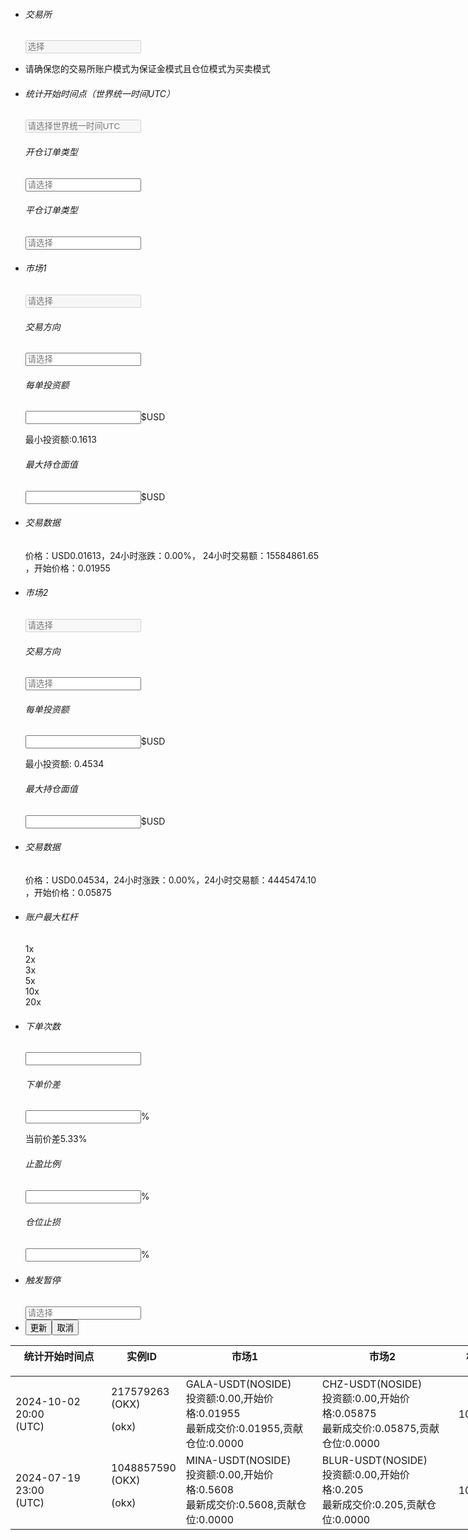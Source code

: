 <div data-v-0482f6f8=""><div class="fold"><div data-v-0482f6f8=""><!----></div><div data-v-0482f6f8="" class="fold-arrow el-icon-caret-top"></div><ul data-v-0482f6f8="" class="wl-mt-0"><li data-v-0482f6f8="" class="wl-mb-5"><h6 data-v-0482f6f8="">交易所</h6><div data-v-0482f6f8="" class="home-form-change"><div data-v-0482f6f8="" class="el-select home-form-change-select wl-ml-0 wl-width-239"><!----><div class="el-input is-disabled el-input--suffix"><!----><input type="text" disabled="disabled" readonly="readonly" autocomplete="off" placeholder="选择" class="el-input__inner"><!----><span class="el-input__suffix"><span class="el-input__suffix-inner"><i class="el-select__caret el-input__icon el-icon-arrow-up"></i><!----><!----><!----><!----><!----></span><!----></span><!----><!----></div><div class="el-select-dropdown el-popper" style="display: none; min-width: 239px;"><div class="el-scrollbar" style=""><div class="el-select-dropdown__wrap el-scrollbar__wrap el-scrollbar__wrap--hidden-default"><ul class="el-scrollbar__view el-select-dropdown__list"><!----><li data-v-0482f6f8="" class="el-select-dropdown__item selected"><span>OKX(okx)</span></li></ul></div><div class="el-scrollbar__bar is-horizontal"><div class="el-scrollbar__thumb" style="transform: translateX(0%);"></div></div><div class="el-scrollbar__bar is-vertical"><div class="el-scrollbar__thumb" style="transform: translateY(0%);"></div></div></div><!----></div></div></div></li><li data-v-0482f6f8=""><div data-v-0482f6f8="" class="wl-exchanges wl-fl  wl-list-32 wl-mt-0"><div data-v-0482f6f8="" class="home-form-change-order wl-border-grey wl-mt-0"><!----><!----><!----><p data-v-0482f6f8="" class="newest">请确保您的交易所账户模式为保证金模式且仓位模式为买卖模式</p></div></div></li><li data-v-0482f6f8=""><div data-v-0482f6f8="" class="wl-fl"><h6 data-v-0482f6f8="">统计开始时间点（世界统一时间UTC）</h6><div data-v-0482f6f8="" class="home-form-change"><div data-v-0482f6f8="" class="el-date-editor wl-width-239 el-input is-disabled el-input--prefix el-input--suffix el-date-editor--datetime"><!----><input type="text" disabled="disabled" autocomplete="off" name="" placeholder="请选择世界统一时间UTC" class="el-input__inner"><span class="el-input__prefix"><i class="el-input__icon el-icon-time"></i><!----></span><span class="el-input__suffix"><span class="el-input__suffix-inner"><i class="el-input__icon"></i><!----><!----><!----><!----></span><!----></span><!----><!----></div></div></div><div data-v-0482f6f8="" class="wl-fl wl-ml-36 wl-list-32"><h6 data-v-0482f6f8="" class="el-tooltip item" aria-describedby="el-tooltip-4923" tabindex="0">开仓订单类型<i data-v-0482f6f8="" class="el-icon-question"></i></h6><div data-v-0482f6f8="" class="home-form-change"><div data-v-0482f6f8="" class="el-select wl-width-139"><!----><div class="el-input el-input--suffix"><!----><input type="text" readonly="readonly" autocomplete="off" placeholder="请选择" class="el-input__inner"><!----><span class="el-input__suffix"><span class="el-input__suffix-inner"><i class="el-select__caret el-input__icon el-icon-arrow-up"></i><!----><!----><!----><!----><!----></span><!----></span><!----><!----></div><div class="el-select-dropdown el-popper" style="display: none; min-width: 1039.6px;"><div class="el-scrollbar" style=""><div class="el-select-dropdown__wrap el-scrollbar__wrap el-scrollbar__wrap--hidden-default"><ul class="el-scrollbar__view el-select-dropdown__list"><!----><li data-v-0482f6f8="" class="el-select-dropdown__item selected"><span>Market</span></li></ul></div><div class="el-scrollbar__bar is-horizontal"><div class="el-scrollbar__thumb" style="transform: translateX(0%);"></div></div><div class="el-scrollbar__bar is-vertical"><div class="el-scrollbar__thumb" style="transform: translateY(0%);"></div></div></div><!----></div></div></div></div><div data-v-0482f6f8="" class="wl-fl wl-ml-36 wl-list-32"><h6 data-v-0482f6f8="" class="el-tooltip item" aria-describedby="el-tooltip-3798" tabindex="0">平仓订单类型<i data-v-0482f6f8="" class="el-icon-question"></i></h6><div data-v-0482f6f8="" class="home-form-change"><div data-v-0482f6f8="" class="el-select wl-width-139"><!----><div class="el-input el-input--suffix"><!----><input type="text" readonly="readonly" autocomplete="off" placeholder="请选择" class="el-input__inner"><!----><span class="el-input__suffix"><span class="el-input__suffix-inner"><i class="el-select__caret el-input__icon el-icon-arrow-up"></i><!----><!----><!----><!----><!----></span><!----></span><!----><!----></div><div class="el-select-dropdown el-popper" style="display: none; min-width: 1039.6px;"><div class="el-scrollbar" style=""><div class="el-select-dropdown__wrap el-scrollbar__wrap el-scrollbar__wrap--hidden-default"><ul class="el-scrollbar__view el-select-dropdown__list"><!----><li data-v-0482f6f8="" class="el-select-dropdown__item selected"><span>Market</span></li></ul></div><div class="el-scrollbar__bar is-horizontal"><div class="el-scrollbar__thumb" style="transform: translateX(0%);"></div></div><div class="el-scrollbar__bar is-vertical"><div class="el-scrollbar__thumb" style="transform: translateY(0%);"></div></div></div><!----></div></div></div></div></li><li data-v-0482f6f8=""><div data-v-0482f6f8="" class="wl-fl"><h6 data-v-0482f6f8="">市场1</h6><div data-v-0482f6f8="" class="home-form-change"><div data-v-0482f6f8="" class="el-select wl-width-145"><!----><div class="el-input is-disabled el-input--suffix"><!----><input type="text" disabled="disabled" readonly="readonly" autocomplete="off" placeholder="请选择" class="el-input__inner"><!----><span class="el-input__suffix"><span class="el-input__suffix-inner"><i class="el-select__caret el-input__icon el-icon-arrow-up"></i><!----><!----><!----><!----><!----></span><!----></span><!----><!----></div><div class="el-select-dropdown el-popper" style="display: none; min-width: 145px;"><div class="el-scrollbar" style=""><div class="el-select-dropdown__wrap el-scrollbar__wrap el-scrollbar__wrap--hidden-default"><ul class="el-scrollbar__view el-select-dropdown__list"><!----><li data-v-0482f6f8="" class="el-select-dropdown__item"><span>BONK-USDT</span></li><li data-v-0482f6f8="" class="el-select-dropdown__item"><span>BTC-USDC</span></li><li data-v-0482f6f8="" class="el-select-dropdown__item"><span>SNX-USDT</span></li><li data-v-0482f6f8="" class="el-select-dropdown__item"><span>PROMPT-USDT</span></li><li data-v-0482f6f8="" class="el-select-dropdown__item"><span>OL-USDT</span></li><li data-v-0482f6f8="" class="el-select-dropdown__item"><span>MASK-USDT</span></li><li data-v-0482f6f8="" class="el-select-dropdown__item"><span>WOO-USDT</span></li><li data-v-0482f6f8="" class="el-select-dropdown__item"><span>SKY-USDT</span></li><li data-v-0482f6f8="" class="el-select-dropdown__item"><span>LAYER-USDT</span></li><li data-v-0482f6f8="" class="el-select-dropdown__item"><span>BOME-USDT</span></li><li data-v-0482f6f8="" class="el-select-dropdown__item"><span>A-USDT</span></li><li data-v-0482f6f8="" class="el-select-dropdown__item"><span>ICX-USDT</span></li><li data-v-0482f6f8="" class="el-select-dropdown__item"><span>XLM-USDT</span></li><li data-v-0482f6f8="" class="el-select-dropdown__item"><span>BTC-USDT</span></li><li data-v-0482f6f8="" class="el-select-dropdown__item"><span>YGG-USDT</span></li><li data-v-0482f6f8="" class="el-select-dropdown__item"><span>TAO-USDT</span></li><li data-v-0482f6f8="" class="el-select-dropdown__item"><span>SAND-USDT</span></li><li data-v-0482f6f8="" class="el-select-dropdown__item"><span>H-USDT</span></li><li data-v-0482f6f8="" class="el-select-dropdown__item"><span>JUP-USDT</span></li><li data-v-0482f6f8="" class="el-select-dropdown__item"><span>CELO-USDT</span></li><li data-v-0482f6f8="" class="el-select-dropdown__item"><span>LQTY-USDT</span></li><li data-v-0482f6f8="" class="el-select-dropdown__item"><span>VANA-USDT</span></li><li data-v-0482f6f8="" class="el-select-dropdown__item"><span>CHZ-USDT</span></li><li data-v-0482f6f8="" class="el-select-dropdown__item"><span>ONT-USDT</span></li><li data-v-0482f6f8="" class="el-select-dropdown__item"><span>PEPE-USDT</span></li><li data-v-0482f6f8="" class="el-select-dropdown__item"><span>FIL-USDT</span></li><li data-v-0482f6f8="" class="el-select-dropdown__item"><span>SUSHI-USDT</span></li><li data-v-0482f6f8="" class="el-select-dropdown__item"><span>ZIL-USDT</span></li><li data-v-0482f6f8="" class="el-select-dropdown__item"><span>W-USDT</span></li><li data-v-0482f6f8="" class="el-select-dropdown__item"><span>PERP-USDT</span></li><li data-v-0482f6f8="" class="el-select-dropdown__item"><span>IOTA-USDT</span></li><li data-v-0482f6f8="" class="el-select-dropdown__item"><span>QTUM-USDT</span></li><li data-v-0482f6f8="" class="el-select-dropdown__item"><span>DOT-USDT</span></li><li data-v-0482f6f8="" class="el-select-dropdown__item"><span>DOGE-USDT</span></li><li data-v-0482f6f8="" class="el-select-dropdown__item"><span>API3-USDT</span></li><li data-v-0482f6f8="" class="el-select-dropdown__item"><span>MOVE-USDT</span></li><li data-v-0482f6f8="" class="el-select-dropdown__item"><span>TNSR-USDT</span></li><li data-v-0482f6f8="" class="el-select-dropdown__item"><span>0G-USDT</span></li><li data-v-0482f6f8="" class="el-select-dropdown__item"><span>ADA-USDT</span></li><li data-v-0482f6f8="" class="el-select-dropdown__item"><span>AR-USDT</span></li><li data-v-0482f6f8="" class="el-select-dropdown__item"><span>AERO-USDT</span></li><li data-v-0482f6f8="" class="el-select-dropdown__item"><span>ANIME-USDT</span></li><li data-v-0482f6f8="" class="el-select-dropdown__item"><span>MERL-USDT</span></li><li data-v-0482f6f8="" class="el-select-dropdown__item"><span>BRETT-USDT</span></li><li data-v-0482f6f8="" class="el-select-dropdown__item"><span>PENDLE-USDT</span></li><li data-v-0482f6f8="" class="el-select-dropdown__item"><span>VIRTUAL-USDT</span></li><li data-v-0482f6f8="" class="el-select-dropdown__item"><span>ONE-USDT</span></li><li data-v-0482f6f8="" class="el-select-dropdown__item"><span>ORDER-USDT</span></li><li data-v-0482f6f8="" class="el-select-dropdown__item"><span>S-USDT</span></li><li data-v-0482f6f8="" class="el-select-dropdown__item"><span>METIS-USDT</span></li><li data-v-0482f6f8="" class="el-select-dropdown__item"><span>KSM-USDT</span></li><li data-v-0482f6f8="" class="el-select-dropdown__item"><span>ASTER-USDT</span></li><li data-v-0482f6f8="" class="el-select-dropdown__item"><span>BICO-USDT</span></li><li data-v-0482f6f8="" class="el-select-dropdown__item"><span>FLOKI-USDT</span></li><li data-v-0482f6f8="" class="el-select-dropdown__item"><span>EGLD-USDT</span></li><li data-v-0482f6f8="" class="el-select-dropdown__item"><span>OP-USDT</span></li><li data-v-0482f6f8="" class="el-select-dropdown__item"><span>EDEN-USDT</span></li><li data-v-0482f6f8="" class="el-select-dropdown__item"><span>RVN-USDT</span></li><li data-v-0482f6f8="" class="el-select-dropdown__item"><span>THETA-USDT</span></li><!----><li data-v-0482f6f8="" class="el-select-dropdown__item"><span>SIGN-USDT</span></li><li data-v-0482f6f8="" class="el-select-dropdown__item"><span>STORJ-USDT</span></li><li data-v-0482f6f8="" class="el-select-dropdown__item"><span>PNUT-USDT</span></li><li data-v-0482f6f8="" class="el-select-dropdown__item"><span>SLP-USDT</span></li><!----><li data-v-0482f6f8="" class="el-select-dropdown__item"><span>GLM-USDT</span></li><li data-v-0482f6f8="" class="el-select-dropdown__item"><span>ZK-USDT</span></li><li data-v-0482f6f8="" class="el-select-dropdown__item"><span>PEOPLE-USDT</span></li><li data-v-0482f6f8="" class="el-select-dropdown__item"><span>MINA-USDT</span></li><li data-v-0482f6f8="" class="el-select-dropdown__item"><span>POPCAT-USDT</span></li><li data-v-0482f6f8="" class="el-select-dropdown__item"><span>WLD-USDT</span></li><li data-v-0482f6f8="" class="el-select-dropdown__item"><span>XAUT-USDT</span></li><li data-v-0482f6f8="" class="el-select-dropdown__item"><span>BNB-USDT</span></li><li data-v-0482f6f8="" class="el-select-dropdown__item"><span>HMSTR-USDT</span></li><li data-v-0482f6f8="" class="el-select-dropdown__item"><span>OM-USDT</span></li><li data-v-0482f6f8="" class="el-select-dropdown__item"><span>ENA-USDT</span></li><li data-v-0482f6f8="" class="el-select-dropdown__item"><span>ARKM-USDT</span></li><li data-v-0482f6f8="" class="el-select-dropdown__item"><span>BAT-USDT</span></li><li data-v-0482f6f8="" class="el-select-dropdown__item"><span>AXS-USDT</span></li><li data-v-0482f6f8="" class="el-select-dropdown__item"><span>HUMA-USDT</span></li><li data-v-0482f6f8="" class="el-select-dropdown__item"><span>AUCTION-USDT</span></li><li data-v-0482f6f8="" class="el-select-dropdown__item"><span>DEGEN-USDT</span></li><li data-v-0482f6f8="" class="el-select-dropdown__item"><span>ZETA-USDT</span></li><li data-v-0482f6f8="" class="el-select-dropdown__item"><span>USELESS-USDT</span></li><li data-v-0482f6f8="" class="el-select-dropdown__item"><span>NXPC-USDT</span></li><li data-v-0482f6f8="" class="el-select-dropdown__item"><span>ACT-USDT</span></li><li data-v-0482f6f8="" class="el-select-dropdown__item"><span>LA-USDT</span></li><li data-v-0482f6f8="" class="el-select-dropdown__item"><span>CRO-USDT</span></li><li data-v-0482f6f8="" class="el-select-dropdown__item"><span>IOST-USDT</span></li><li data-v-0482f6f8="" class="el-select-dropdown__item"><span>T-USDT</span></li><li data-v-0482f6f8="" class="el-select-dropdown__item"><span>ACE-USDT</span></li><li data-v-0482f6f8="" class="el-select-dropdown__item"><span>RAY-USDT</span></li><li data-v-0482f6f8="" class="el-select-dropdown__item"><span>RENDER-USDT</span></li><li data-v-0482f6f8="" class="el-select-dropdown__item"><span>GRASS-USDT</span></li><li data-v-0482f6f8="" class="el-select-dropdown__item"><span>ARB-USDT</span></li><li data-v-0482f6f8="" class="el-select-dropdown__item"><span>LINK-USDT</span></li><li data-v-0482f6f8="" class="el-select-dropdown__item"><span>ETHFI-USDT</span></li><li data-v-0482f6f8="" class="el-select-dropdown__item"><span>MUBARAK-USDT</span></li><li data-v-0482f6f8="" class="el-select-dropdown__item"><span>SCR-USDT</span></li><li data-v-0482f6f8="" class="el-select-dropdown__item"><span>BCH-USDT</span></li><li data-v-0482f6f8="" class="el-select-dropdown__item"><span>SOL-USDT</span></li><!----><li data-v-0482f6f8="" class="el-select-dropdown__item"><span>YFI-USDT</span></li><li data-v-0482f6f8="" class="el-select-dropdown__item"><span>BABY-USDT</span></li><li data-v-0482f6f8="" class="el-select-dropdown__item"><span>SPX-USDT</span></li><li data-v-0482f6f8="" class="el-select-dropdown__item"><span>UMA-USDT</span></li><li data-v-0482f6f8="" class="el-select-dropdown__item"><span>WIF-USDT</span></li><li data-v-0482f6f8="" class="el-select-dropdown__item"><span>IMX-USDT</span></li><li data-v-0482f6f8="" class="el-select-dropdown__item"><span>FLM-USDT</span></li><li data-v-0482f6f8="" class="el-select-dropdown__item"><span>INJ-USDT</span></li><li data-v-0482f6f8="" class="el-select-dropdown__item"><span>LDO-USDT</span></li><li data-v-0482f6f8="" class="el-select-dropdown__item"><span>NEIRO-USDT</span></li><li data-v-0482f6f8="" class="el-select-dropdown__item"><span>HBAR-USDT</span></li><li data-v-0482f6f8="" class="el-select-dropdown__item"><span>CRV-USDT</span></li><li data-v-0482f6f8="" class="el-select-dropdown__item"><span>ICP-USDT</span></li><!----><li data-v-0482f6f8="" class="el-select-dropdown__item"><span>FXS-USDT</span></li><li data-v-0482f6f8="" class="el-select-dropdown__item"><span>WCT-USDT</span></li><li data-v-0482f6f8="" class="el-select-dropdown__item"><span>FARTCOIN-USDT</span></li><li data-v-0482f6f8="" class="el-select-dropdown__item"><span>STRK-USDT</span></li><li data-v-0482f6f8="" class="el-select-dropdown__item"><span>CTC-USDT</span></li><li data-v-0482f6f8="" class="el-select-dropdown__item"><span>DOGS-USDT</span></li><li data-v-0482f6f8="" class="el-select-dropdown__item"><span>XPL-USDT</span></li><li data-v-0482f6f8="" class="el-select-dropdown__item"><span>SSV-USDT</span></li><li data-v-0482f6f8="" class="el-select-dropdown__item"><span>MOG-USDT</span></li><li data-v-0482f6f8="" class="el-select-dropdown__item"><span>ZENT-USDT</span></li><li data-v-0482f6f8="" class="el-select-dropdown__item"><span>LTC-USDT</span></li><li data-v-0482f6f8="" class="el-select-dropdown__item"><span>ETHW-USDT</span></li><li data-v-0482f6f8="" class="el-select-dropdown__item"><span>KAITO-USDT</span></li><li data-v-0482f6f8="" class="el-select-dropdown__item"><span>SATS-USDT</span></li><li data-v-0482f6f8="" class="el-select-dropdown__item"><span>JOE-USDT</span></li><li data-v-0482f6f8="" class="el-select-dropdown__item"><span>SOLV-USDT</span></li><li data-v-0482f6f8="" class="el-select-dropdown__item"><span>ZRO-USDT</span></li><!----><li data-v-0482f6f8="" class="el-select-dropdown__item"><span>GRT-USDT</span></li><li data-v-0482f6f8="" class="el-select-dropdown__item"><span>STX-USDT</span></li><li data-v-0482f6f8="" class="el-select-dropdown__item"><span>LPT-USDT</span></li><li data-v-0482f6f8="" class="el-select-dropdown__item"><span>AEVO-USDT</span></li><li data-v-0482f6f8="" class="el-select-dropdown__item"><span>MEW-USDT</span></li><li data-v-0482f6f8="" class="el-select-dropdown__item selected"><span>GALA-USDT</span></li><!----><!----><li data-v-0482f6f8="" class="el-select-dropdown__item"><span>CVC-USDT</span></li><li data-v-0482f6f8="" class="el-select-dropdown__item"><span>GPS-USDT</span></li><li data-v-0482f6f8="" class="el-select-dropdown__item"><span>DYDX-USDT</span></li><li data-v-0482f6f8="" class="el-select-dropdown__item"><span>LAUNCHCOIN-USDT</span></li><li data-v-0482f6f8="" class="el-select-dropdown__item"><span>TON-USDT</span></li><li data-v-0482f6f8="" class="el-select-dropdown__item"><span>TIA-USDT</span></li><li data-v-0482f6f8="" class="el-select-dropdown__item"><span>PRCL-USDT</span></li><li data-v-0482f6f8="" class="el-select-dropdown__item"><span>SAHARA-USDT</span></li><li data-v-0482f6f8="" class="el-select-dropdown__item"><span>TRUMP-USDT</span></li><li data-v-0482f6f8="" class="el-select-dropdown__item"><span>CAT-USDT</span></li><li data-v-0482f6f8="" class="el-select-dropdown__item"><span>ACH-USDT</span></li><li data-v-0482f6f8="" class="el-select-dropdown__item"><span>GMT-USDT</span></li><li data-v-0482f6f8="" class="el-select-dropdown__item"><span>LINEA-USDT</span></li><li data-v-0482f6f8="" class="el-select-dropdown__item"><span>WLFI-USDT</span></li><li data-v-0482f6f8="" class="el-select-dropdown__item"><span>UNI-USDT</span></li><li data-v-0482f6f8="" class="el-select-dropdown__item"><span>ALGO-USDT</span></li><li data-v-0482f6f8="" class="el-select-dropdown__item"><span>AVNT-USDT</span></li><li data-v-0482f6f8="" class="el-select-dropdown__item"><span>HYPE-USDT</span></li><li data-v-0482f6f8="" class="el-select-dropdown__item"><span>SHIB-USDT</span></li><li data-v-0482f6f8="" class="el-select-dropdown__item"><span>PARTI-USDT</span></li><li data-v-0482f6f8="" class="el-select-dropdown__item"><span>SOPH-USDT</span></li><li data-v-0482f6f8="" class="el-select-dropdown__item"><span>SOON-USDT</span></li><li data-v-0482f6f8="" class="el-select-dropdown__item"><span>PI-USDT</span></li><li data-v-0482f6f8="" class="el-select-dropdown__item"><span>AIXBT-USDT</span></li><li data-v-0482f6f8="" class="el-select-dropdown__item"><span>PYTH-USDT</span></li><li data-v-0482f6f8="" class="el-select-dropdown__item"><span>MOODENG-USDT</span></li><li data-v-0482f6f8="" class="el-select-dropdown__item"><span>GOAT-USDT</span></li><li data-v-0482f6f8="" class="el-select-dropdown__item"><span>KMNO-USDT</span></li><li data-v-0482f6f8="" class="el-select-dropdown__item"><span>TRX-USDT</span></li><li data-v-0482f6f8="" class="el-select-dropdown__item"><span>ATOM-USDT</span></li><li data-v-0482f6f8="" class="el-select-dropdown__item"><span>PLUME-USDT</span></li><li data-v-0482f6f8="" class="el-select-dropdown__item"><span>MORPHO-USDT</span></li><li data-v-0482f6f8="" class="el-select-dropdown__item"><span>NOT-USDT</span></li><li data-v-0482f6f8="" class="el-select-dropdown__item"><span>GMX-USDT</span></li><li data-v-0482f6f8="" class="el-select-dropdown__item"><span>TURBO-USDT</span></li><!----><li data-v-0482f6f8="" class="el-select-dropdown__item"><span>RESOLV-USDT</span></li><li data-v-0482f6f8="" class="el-select-dropdown__item"><span>ENJ-USDT</span></li><li data-v-0482f6f8="" class="el-select-dropdown__item"><span>FLOW-USDT</span></li><li data-v-0482f6f8="" class="el-select-dropdown__item"><span>BAND-USDT</span></li><li data-v-0482f6f8="" class="el-select-dropdown__item"><span>ETH-USDT</span></li><li data-v-0482f6f8="" class="el-select-dropdown__item"><span>ME-USDT</span></li><li data-v-0482f6f8="" class="el-select-dropdown__item"><span>USDC-USDT</span></li><li data-v-0482f6f8="" class="el-select-dropdown__item"><span>BLUR-USDT</span></li><li data-v-0482f6f8="" class="el-select-dropdown__item"><span>ETH-USDC</span></li><!----><li data-v-0482f6f8="" class="el-select-dropdown__item"><span>CATI-USDT</span></li><li data-v-0482f6f8="" class="el-select-dropdown__item"><span>WAL-USDT</span></li><li data-v-0482f6f8="" class="el-select-dropdown__item"><span>COMP-USDT</span></li><li data-v-0482f6f8="" class="el-select-dropdown__item"><span>ETC-USDT</span></li><li data-v-0482f6f8="" class="el-select-dropdown__item"><span>XRP-USDT</span></li><li data-v-0482f6f8="" class="el-select-dropdown__item"><span>JELLYJELLY-USDT</span></li><li data-v-0482f6f8="" class="el-select-dropdown__item"><span>MANA-USDT</span></li><li data-v-0482f6f8="" class="el-select-dropdown__item"><span>PENGU-USDT</span></li><!----><li data-v-0482f6f8="" class="el-select-dropdown__item"><span>JTO-USDT</span></li><li data-v-0482f6f8="" class="el-select-dropdown__item"><span>CVX-USDT</span></li><!----><!----><li data-v-0482f6f8="" class="el-select-dropdown__item"><span>AVAAI-USDT</span></li><li data-v-0482f6f8="" class="el-select-dropdown__item"><span>GAS-USDT</span></li><li data-v-0482f6f8="" class="el-select-dropdown__item"><span>MAGIC-USDT</span></li><li data-v-0482f6f8="" class="el-select-dropdown__item"><span>XTZ-USDT</span></li><li data-v-0482f6f8="" class="el-select-dropdown__item"><span>BARD-USDT</span></li><li data-v-0482f6f8="" class="el-select-dropdown__item"><span>SONIC-USDT</span></li><li data-v-0482f6f8="" class="el-select-dropdown__item"><span>OKB-USDT</span></li><!----><li data-v-0482f6f8="" class="el-select-dropdown__item"><span>AAVE-USDT</span></li><li data-v-0482f6f8="" class="el-select-dropdown__item"><span>CFX-USDT</span></li><li data-v-0482f6f8="" class="el-select-dropdown__item"><span>APT-USDT</span></li><li data-v-0482f6f8="" class="el-select-dropdown__item"><span>CETUS-USDT</span></li><li data-v-0482f6f8="" class="el-select-dropdown__item"><span>XAN-USDT</span></li><li data-v-0482f6f8="" class="el-select-dropdown__item"><span>EIGEN-USDT</span></li><li data-v-0482f6f8="" class="el-select-dropdown__item"><span>LRC-USDT</span></li><li data-v-0482f6f8="" class="el-select-dropdown__item"><span>BIGTIME-USDT</span></li><li data-v-0482f6f8="" class="el-select-dropdown__item"><span>BIO-USDT</span></li><li data-v-0482f6f8="" class="el-select-dropdown__item"><span>HOME-USDT</span></li><li data-v-0482f6f8="" class="el-select-dropdown__item"><span>ORDI-USDT</span></li><li data-v-0482f6f8="" class="el-select-dropdown__item"><span>1INCH-USDT</span></li><li data-v-0482f6f8="" class="el-select-dropdown__item"><span>ONDO-USDT</span></li><li data-v-0482f6f8="" class="el-select-dropdown__item"><span>APE-USDT</span></li><li data-v-0482f6f8="" class="el-select-dropdown__item"><span>BNT-USDT</span></li><!----><li data-v-0482f6f8="" class="el-select-dropdown__item"><span>SYRUP-USDT</span></li><li data-v-0482f6f8="" class="el-select-dropdown__item"><span>SOL-USD_UM</span></li><li data-v-0482f6f8="" class="el-select-dropdown__item"><span>2Z-USDT</span></li><li data-v-0482f6f8="" class="el-select-dropdown__item"><span>AVAX-USDT</span></li><li data-v-0482f6f8="" class="el-select-dropdown__item"><span>IP-USDT</span></li><li data-v-0482f6f8="" class="el-select-dropdown__item"><span>DOOD-USDT</span></li><li data-v-0482f6f8="" class="el-select-dropdown__item"><span>POL-USDT</span></li><li data-v-0482f6f8="" class="el-select-dropdown__item"><span>INIT-USDT</span></li><li data-v-0482f6f8="" class="el-select-dropdown__item"><span>NEO-USDT</span></li><li data-v-0482f6f8="" class="el-select-dropdown__item"><span>BERA-USDT</span></li><li data-v-0482f6f8="" class="el-select-dropdown__item"><span>ZRX-USDT</span></li><li data-v-0482f6f8="" class="el-select-dropdown__item"><span>MEME-USDT</span></li><!----><li data-v-0482f6f8="" class="el-select-dropdown__item"><span>TREE-USDT</span></li><li data-v-0482f6f8="" class="el-select-dropdown__item"><span>ENS-USDT</span></li><li data-v-0482f6f8="" class="el-select-dropdown__item"><span>PUMP-USDT</span></li><li data-v-0482f6f8="" class="el-select-dropdown__item"><span>AGLD-USDT</span></li><li data-v-0482f6f8="" class="el-select-dropdown__item"><span>NMR-USDT</span></li><li data-v-0482f6f8="" class="el-select-dropdown__item"><span>TRB-USDT</span></li><li data-v-0482f6f8="" class="el-select-dropdown__item"><span>SUI-USDT</span></li><li data-v-0482f6f8="" class="el-select-dropdown__item"><span>LUNA-USDT</span></li><li data-v-0482f6f8="" class="el-select-dropdown__item"><span>AI16Z-USDT</span></li><li data-v-0482f6f8="" class="el-select-dropdown__item"><span>CORE-USDT</span></li><li data-v-0482f6f8="" class="el-select-dropdown__item"><span>COOKIE-USDT</span></li><li data-v-0482f6f8="" class="el-select-dropdown__item"><span>ATH-USDT</span></li><li data-v-0482f6f8="" class="el-select-dropdown__item"><span>RSR-USDT</span></li><li data-v-0482f6f8="" class="el-select-dropdown__item"><span>SPK-USDT</span></li><li data-v-0482f6f8="" class="el-select-dropdown__item"><span>NEAR-USDT</span></li><li data-v-0482f6f8="" class="el-select-dropdown__item"><span>NEWT-USDT</span></li><li data-v-0482f6f8="" class="el-select-dropdown__item"><span>SHELL-USDT</span></li></ul></div><div class="el-scrollbar__bar is-horizontal"><div class="el-scrollbar__thumb" style="transform: translateX(0%);"></div></div><div class="el-scrollbar__bar is-vertical"><div class="el-scrollbar__thumb" style="transform: translateY(0%);"></div></div></div><!----></div></div></div></div><div data-v-0482f6f8="" class="wl-fl wl-ml-36 wl-list-32"><h6 data-v-0482f6f8="">交易方向</h6><div data-v-0482f6f8="" class="home-form-change"><div data-v-0482f6f8="" class="el-select wl-width-139"><!----><div class="el-input el-input--suffix"><!----><input type="text" readonly="readonly" autocomplete="off" placeholder="请选择" class="el-input__inner"><!----><span class="el-input__suffix"><span class="el-input__suffix-inner"><i class="el-select__caret el-input__icon el-icon-arrow-up"></i><!----><!----><!----><!----><!----></span><!----></span><!----><!----></div><div class="el-select-dropdown el-popper" style="display: none; min-width: 1039.6px;"><div class="el-scrollbar" style=""><div class="el-select-dropdown__wrap el-scrollbar__wrap el-scrollbar__wrap--hidden-default"><ul class="el-scrollbar__view el-select-dropdown__list"><!----><li data-v-0482f6f8="" class="el-select-dropdown__item"><span>BUY</span></li><li data-v-0482f6f8="" class="el-select-dropdown__item"><span>SELL</span></li></ul></div><div class="el-scrollbar__bar is-horizontal"><div class="el-scrollbar__thumb" style="transform: translateX(0%);"></div></div><div class="el-scrollbar__bar is-vertical"><div class="el-scrollbar__thumb" style="transform: translateY(0%);"></div></div></div><!----></div></div></div></div><div data-v-0482f6f8="" class="wl-fl wl-ml-36 wl-list-32"><h6 data-v-0482f6f8="">每单投资额</h6><div data-v-0482f6f8="" class="home-form-change-order wl-space-between"><input data-v-0482f6f8="" type="number" class="home-form-change-order-input wl-line-28 wl-width-139 wl-m-0"><span data-v-0482f6f8="" class="wl-m-6">$USD</span></div><p data-v-0482f6f8="" class="home-form-p"><span data-v-0482f6f8="" class="wl-color-grey"> 最小投资额:0.1613</span></p></div><div data-v-0482f6f8="" class="wl-fl wl-ml-36 wl-list-32"><h6 data-v-0482f6f8="">最大持仓面值</h6><div data-v-0482f6f8="" class="home-form-change-order wl-space-between"><input data-v-0482f6f8="" type="number" class="home-form-change-order-input wl-line-28 wl-width-139 wl-m-0"><span data-v-0482f6f8="" class="wl-m-6">$USD</span></div></div></li><li data-v-0482f6f8=""><div data-v-0482f6f8="" class="wl-fl wl-list-32"><h6 data-v-0482f6f8="">交易数据</h6><div data-v-0482f6f8="" class="home-form-change-order wl-border-grey"><p data-v-0482f6f8="" class="newest"> 价格：USD0.01613，24小时涨跌：0.00%， 24小时交易额：15584861.65 <span data-v-0482f6f8="">，开始价格：0.01955</span></p></div></div></li><li data-v-0482f6f8=""><div data-v-0482f6f8="" class="wl-fl"><h6 data-v-0482f6f8="">市场2</h6><div data-v-0482f6f8="" class="home-form-change"><div data-v-0482f6f8="" class="el-select wl-width-145"><!----><div class="el-input is-disabled el-input--suffix"><!----><input type="text" disabled="disabled" readonly="readonly" autocomplete="off" placeholder="请选择" class="el-input__inner"><!----><span class="el-input__suffix"><span class="el-input__suffix-inner"><i class="el-select__caret el-input__icon el-icon-arrow-up"></i><!----><!----><!----><!----><!----></span><!----></span><!----><!----></div><div class="el-select-dropdown el-popper" style="display: none; min-width: 145px;"><div class="el-scrollbar" style=""><div class="el-select-dropdown__wrap el-scrollbar__wrap el-scrollbar__wrap--hidden-default"><ul class="el-scrollbar__view el-select-dropdown__list"><!----><li data-v-0482f6f8="" class="el-select-dropdown__item"><span>BONK-USDT</span></li><li data-v-0482f6f8="" class="el-select-dropdown__item"><span>BTC-USDC</span></li><li data-v-0482f6f8="" class="el-select-dropdown__item"><span>SNX-USDT</span></li><li data-v-0482f6f8="" class="el-select-dropdown__item"><span>PROMPT-USDT</span></li><li data-v-0482f6f8="" class="el-select-dropdown__item"><span>OL-USDT</span></li><li data-v-0482f6f8="" class="el-select-dropdown__item"><span>MASK-USDT</span></li><li data-v-0482f6f8="" class="el-select-dropdown__item"><span>WOO-USDT</span></li><li data-v-0482f6f8="" class="el-select-dropdown__item"><span>SKY-USDT</span></li><li data-v-0482f6f8="" class="el-select-dropdown__item"><span>LAYER-USDT</span></li><li data-v-0482f6f8="" class="el-select-dropdown__item"><span>BOME-USDT</span></li><li data-v-0482f6f8="" class="el-select-dropdown__item"><span>A-USDT</span></li><li data-v-0482f6f8="" class="el-select-dropdown__item"><span>ICX-USDT</span></li><li data-v-0482f6f8="" class="el-select-dropdown__item"><span>XLM-USDT</span></li><li data-v-0482f6f8="" class="el-select-dropdown__item"><span>BTC-USDT</span></li><li data-v-0482f6f8="" class="el-select-dropdown__item"><span>YGG-USDT</span></li><li data-v-0482f6f8="" class="el-select-dropdown__item"><span>TAO-USDT</span></li><li data-v-0482f6f8="" class="el-select-dropdown__item"><span>SAND-USDT</span></li><li data-v-0482f6f8="" class="el-select-dropdown__item"><span>H-USDT</span></li><li data-v-0482f6f8="" class="el-select-dropdown__item"><span>JUP-USDT</span></li><li data-v-0482f6f8="" class="el-select-dropdown__item"><span>CELO-USDT</span></li><li data-v-0482f6f8="" class="el-select-dropdown__item"><span>LQTY-USDT</span></li><li data-v-0482f6f8="" class="el-select-dropdown__item"><span>VANA-USDT</span></li><li data-v-0482f6f8="" class="el-select-dropdown__item selected"><span>CHZ-USDT</span></li><li data-v-0482f6f8="" class="el-select-dropdown__item"><span>ONT-USDT</span></li><li data-v-0482f6f8="" class="el-select-dropdown__item"><span>PEPE-USDT</span></li><li data-v-0482f6f8="" class="el-select-dropdown__item"><span>FIL-USDT</span></li><li data-v-0482f6f8="" class="el-select-dropdown__item"><span>SUSHI-USDT</span></li><li data-v-0482f6f8="" class="el-select-dropdown__item"><span>ZIL-USDT</span></li><li data-v-0482f6f8="" class="el-select-dropdown__item"><span>W-USDT</span></li><li data-v-0482f6f8="" class="el-select-dropdown__item"><span>PERP-USDT</span></li><li data-v-0482f6f8="" class="el-select-dropdown__item"><span>IOTA-USDT</span></li><li data-v-0482f6f8="" class="el-select-dropdown__item"><span>QTUM-USDT</span></li><li data-v-0482f6f8="" class="el-select-dropdown__item"><span>DOT-USDT</span></li><li data-v-0482f6f8="" class="el-select-dropdown__item"><span>DOGE-USDT</span></li><li data-v-0482f6f8="" class="el-select-dropdown__item"><span>API3-USDT</span></li><li data-v-0482f6f8="" class="el-select-dropdown__item"><span>MOVE-USDT</span></li><li data-v-0482f6f8="" class="el-select-dropdown__item"><span>TNSR-USDT</span></li><li data-v-0482f6f8="" class="el-select-dropdown__item"><span>0G-USDT</span></li><li data-v-0482f6f8="" class="el-select-dropdown__item"><span>ADA-USDT</span></li><li data-v-0482f6f8="" class="el-select-dropdown__item"><span>AR-USDT</span></li><li data-v-0482f6f8="" class="el-select-dropdown__item"><span>AERO-USDT</span></li><li data-v-0482f6f8="" class="el-select-dropdown__item"><span>ANIME-USDT</span></li><li data-v-0482f6f8="" class="el-select-dropdown__item"><span>MERL-USDT</span></li><li data-v-0482f6f8="" class="el-select-dropdown__item"><span>BRETT-USDT</span></li><li data-v-0482f6f8="" class="el-select-dropdown__item"><span>PENDLE-USDT</span></li><li data-v-0482f6f8="" class="el-select-dropdown__item"><span>VIRTUAL-USDT</span></li><li data-v-0482f6f8="" class="el-select-dropdown__item"><span>ONE-USDT</span></li><li data-v-0482f6f8="" class="el-select-dropdown__item"><span>ORDER-USDT</span></li><li data-v-0482f6f8="" class="el-select-dropdown__item"><span>S-USDT</span></li><li data-v-0482f6f8="" class="el-select-dropdown__item"><span>METIS-USDT</span></li><li data-v-0482f6f8="" class="el-select-dropdown__item"><span>KSM-USDT</span></li><li data-v-0482f6f8="" class="el-select-dropdown__item"><span>ASTER-USDT</span></li><li data-v-0482f6f8="" class="el-select-dropdown__item"><span>BICO-USDT</span></li><li data-v-0482f6f8="" class="el-select-dropdown__item"><span>FLOKI-USDT</span></li><li data-v-0482f6f8="" class="el-select-dropdown__item"><span>EGLD-USDT</span></li><li data-v-0482f6f8="" class="el-select-dropdown__item"><span>OP-USDT</span></li><li data-v-0482f6f8="" class="el-select-dropdown__item"><span>EDEN-USDT</span></li><li data-v-0482f6f8="" class="el-select-dropdown__item"><span>RVN-USDT</span></li><li data-v-0482f6f8="" class="el-select-dropdown__item"><span>THETA-USDT</span></li><!----><li data-v-0482f6f8="" class="el-select-dropdown__item"><span>SIGN-USDT</span></li><li data-v-0482f6f8="" class="el-select-dropdown__item"><span>STORJ-USDT</span></li><li data-v-0482f6f8="" class="el-select-dropdown__item"><span>PNUT-USDT</span></li><li data-v-0482f6f8="" class="el-select-dropdown__item"><span>SLP-USDT</span></li><!----><li data-v-0482f6f8="" class="el-select-dropdown__item"><span>GLM-USDT</span></li><li data-v-0482f6f8="" class="el-select-dropdown__item"><span>ZK-USDT</span></li><li data-v-0482f6f8="" class="el-select-dropdown__item"><span>PEOPLE-USDT</span></li><li data-v-0482f6f8="" class="el-select-dropdown__item"><span>MINA-USDT</span></li><li data-v-0482f6f8="" class="el-select-dropdown__item"><span>POPCAT-USDT</span></li><li data-v-0482f6f8="" class="el-select-dropdown__item"><span>WLD-USDT</span></li><li data-v-0482f6f8="" class="el-select-dropdown__item"><span>XAUT-USDT</span></li><li data-v-0482f6f8="" class="el-select-dropdown__item"><span>BNB-USDT</span></li><li data-v-0482f6f8="" class="el-select-dropdown__item"><span>HMSTR-USDT</span></li><li data-v-0482f6f8="" class="el-select-dropdown__item"><span>OM-USDT</span></li><li data-v-0482f6f8="" class="el-select-dropdown__item"><span>ENA-USDT</span></li><li data-v-0482f6f8="" class="el-select-dropdown__item"><span>ARKM-USDT</span></li><li data-v-0482f6f8="" class="el-select-dropdown__item"><span>BAT-USDT</span></li><li data-v-0482f6f8="" class="el-select-dropdown__item"><span>AXS-USDT</span></li><li data-v-0482f6f8="" class="el-select-dropdown__item"><span>HUMA-USDT</span></li><li data-v-0482f6f8="" class="el-select-dropdown__item"><span>AUCTION-USDT</span></li><li data-v-0482f6f8="" class="el-select-dropdown__item"><span>DEGEN-USDT</span></li><li data-v-0482f6f8="" class="el-select-dropdown__item"><span>ZETA-USDT</span></li><li data-v-0482f6f8="" class="el-select-dropdown__item"><span>USELESS-USDT</span></li><li data-v-0482f6f8="" class="el-select-dropdown__item"><span>NXPC-USDT</span></li><li data-v-0482f6f8="" class="el-select-dropdown__item"><span>ACT-USDT</span></li><li data-v-0482f6f8="" class="el-select-dropdown__item"><span>LA-USDT</span></li><li data-v-0482f6f8="" class="el-select-dropdown__item"><span>CRO-USDT</span></li><li data-v-0482f6f8="" class="el-select-dropdown__item"><span>IOST-USDT</span></li><li data-v-0482f6f8="" class="el-select-dropdown__item"><span>T-USDT</span></li><li data-v-0482f6f8="" class="el-select-dropdown__item"><span>ACE-USDT</span></li><li data-v-0482f6f8="" class="el-select-dropdown__item"><span>RAY-USDT</span></li><li data-v-0482f6f8="" class="el-select-dropdown__item"><span>RENDER-USDT</span></li><li data-v-0482f6f8="" class="el-select-dropdown__item"><span>GRASS-USDT</span></li><li data-v-0482f6f8="" class="el-select-dropdown__item"><span>ARB-USDT</span></li><li data-v-0482f6f8="" class="el-select-dropdown__item"><span>LINK-USDT</span></li><li data-v-0482f6f8="" class="el-select-dropdown__item"><span>ETHFI-USDT</span></li><li data-v-0482f6f8="" class="el-select-dropdown__item"><span>MUBARAK-USDT</span></li><li data-v-0482f6f8="" class="el-select-dropdown__item"><span>SCR-USDT</span></li><li data-v-0482f6f8="" class="el-select-dropdown__item"><span>BCH-USDT</span></li><li data-v-0482f6f8="" class="el-select-dropdown__item"><span>SOL-USDT</span></li><!----><li data-v-0482f6f8="" class="el-select-dropdown__item"><span>YFI-USDT</span></li><li data-v-0482f6f8="" class="el-select-dropdown__item"><span>BABY-USDT</span></li><li data-v-0482f6f8="" class="el-select-dropdown__item"><span>SPX-USDT</span></li><li data-v-0482f6f8="" class="el-select-dropdown__item"><span>UMA-USDT</span></li><li data-v-0482f6f8="" class="el-select-dropdown__item"><span>WIF-USDT</span></li><li data-v-0482f6f8="" class="el-select-dropdown__item"><span>IMX-USDT</span></li><li data-v-0482f6f8="" class="el-select-dropdown__item"><span>FLM-USDT</span></li><li data-v-0482f6f8="" class="el-select-dropdown__item"><span>INJ-USDT</span></li><li data-v-0482f6f8="" class="el-select-dropdown__item"><span>LDO-USDT</span></li><li data-v-0482f6f8="" class="el-select-dropdown__item"><span>NEIRO-USDT</span></li><li data-v-0482f6f8="" class="el-select-dropdown__item"><span>HBAR-USDT</span></li><li data-v-0482f6f8="" class="el-select-dropdown__item"><span>CRV-USDT</span></li><li data-v-0482f6f8="" class="el-select-dropdown__item"><span>ICP-USDT</span></li><!----><li data-v-0482f6f8="" class="el-select-dropdown__item"><span>FXS-USDT</span></li><li data-v-0482f6f8="" class="el-select-dropdown__item"><span>WCT-USDT</span></li><li data-v-0482f6f8="" class="el-select-dropdown__item"><span>FARTCOIN-USDT</span></li><li data-v-0482f6f8="" class="el-select-dropdown__item"><span>STRK-USDT</span></li><li data-v-0482f6f8="" class="el-select-dropdown__item"><span>CTC-USDT</span></li><li data-v-0482f6f8="" class="el-select-dropdown__item"><span>DOGS-USDT</span></li><li data-v-0482f6f8="" class="el-select-dropdown__item"><span>XPL-USDT</span></li><li data-v-0482f6f8="" class="el-select-dropdown__item"><span>SSV-USDT</span></li><li data-v-0482f6f8="" class="el-select-dropdown__item"><span>MOG-USDT</span></li><li data-v-0482f6f8="" class="el-select-dropdown__item"><span>ZENT-USDT</span></li><li data-v-0482f6f8="" class="el-select-dropdown__item"><span>LTC-USDT</span></li><li data-v-0482f6f8="" class="el-select-dropdown__item"><span>ETHW-USDT</span></li><li data-v-0482f6f8="" class="el-select-dropdown__item"><span>KAITO-USDT</span></li><li data-v-0482f6f8="" class="el-select-dropdown__item"><span>SATS-USDT</span></li><li data-v-0482f6f8="" class="el-select-dropdown__item"><span>JOE-USDT</span></li><li data-v-0482f6f8="" class="el-select-dropdown__item"><span>SOLV-USDT</span></li><li data-v-0482f6f8="" class="el-select-dropdown__item"><span>ZRO-USDT</span></li><!----><li data-v-0482f6f8="" class="el-select-dropdown__item"><span>GRT-USDT</span></li><li data-v-0482f6f8="" class="el-select-dropdown__item"><span>STX-USDT</span></li><li data-v-0482f6f8="" class="el-select-dropdown__item"><span>LPT-USDT</span></li><li data-v-0482f6f8="" class="el-select-dropdown__item"><span>AEVO-USDT</span></li><li data-v-0482f6f8="" class="el-select-dropdown__item"><span>MEW-USDT</span></li><li data-v-0482f6f8="" class="el-select-dropdown__item"><span>GALA-USDT</span></li><!----><!----><li data-v-0482f6f8="" class="el-select-dropdown__item"><span>CVC-USDT</span></li><li data-v-0482f6f8="" class="el-select-dropdown__item"><span>GPS-USDT</span></li><li data-v-0482f6f8="" class="el-select-dropdown__item"><span>DYDX-USDT</span></li><li data-v-0482f6f8="" class="el-select-dropdown__item"><span>LAUNCHCOIN-USDT</span></li><li data-v-0482f6f8="" class="el-select-dropdown__item"><span>TON-USDT</span></li><li data-v-0482f6f8="" class="el-select-dropdown__item"><span>TIA-USDT</span></li><li data-v-0482f6f8="" class="el-select-dropdown__item"><span>PRCL-USDT</span></li><li data-v-0482f6f8="" class="el-select-dropdown__item"><span>SAHARA-USDT</span></li><li data-v-0482f6f8="" class="el-select-dropdown__item"><span>TRUMP-USDT</span></li><li data-v-0482f6f8="" class="el-select-dropdown__item"><span>CAT-USDT</span></li><li data-v-0482f6f8="" class="el-select-dropdown__item"><span>ACH-USDT</span></li><li data-v-0482f6f8="" class="el-select-dropdown__item"><span>GMT-USDT</span></li><li data-v-0482f6f8="" class="el-select-dropdown__item"><span>LINEA-USDT</span></li><li data-v-0482f6f8="" class="el-select-dropdown__item"><span>WLFI-USDT</span></li><li data-v-0482f6f8="" class="el-select-dropdown__item"><span>UNI-USDT</span></li><li data-v-0482f6f8="" class="el-select-dropdown__item"><span>ALGO-USDT</span></li><li data-v-0482f6f8="" class="el-select-dropdown__item"><span>AVNT-USDT</span></li><li data-v-0482f6f8="" class="el-select-dropdown__item"><span>HYPE-USDT</span></li><li data-v-0482f6f8="" class="el-select-dropdown__item"><span>SHIB-USDT</span></li><li data-v-0482f6f8="" class="el-select-dropdown__item"><span>PARTI-USDT</span></li><li data-v-0482f6f8="" class="el-select-dropdown__item"><span>SOPH-USDT</span></li><li data-v-0482f6f8="" class="el-select-dropdown__item"><span>SOON-USDT</span></li><li data-v-0482f6f8="" class="el-select-dropdown__item"><span>PI-USDT</span></li><li data-v-0482f6f8="" class="el-select-dropdown__item"><span>AIXBT-USDT</span></li><li data-v-0482f6f8="" class="el-select-dropdown__item"><span>PYTH-USDT</span></li><li data-v-0482f6f8="" class="el-select-dropdown__item"><span>MOODENG-USDT</span></li><li data-v-0482f6f8="" class="el-select-dropdown__item"><span>GOAT-USDT</span></li><li data-v-0482f6f8="" class="el-select-dropdown__item"><span>KMNO-USDT</span></li><li data-v-0482f6f8="" class="el-select-dropdown__item"><span>TRX-USDT</span></li><li data-v-0482f6f8="" class="el-select-dropdown__item"><span>ATOM-USDT</span></li><li data-v-0482f6f8="" class="el-select-dropdown__item"><span>PLUME-USDT</span></li><li data-v-0482f6f8="" class="el-select-dropdown__item"><span>MORPHO-USDT</span></li><li data-v-0482f6f8="" class="el-select-dropdown__item"><span>NOT-USDT</span></li><li data-v-0482f6f8="" class="el-select-dropdown__item"><span>GMX-USDT</span></li><li data-v-0482f6f8="" class="el-select-dropdown__item"><span>TURBO-USDT</span></li><!----><li data-v-0482f6f8="" class="el-select-dropdown__item"><span>RESOLV-USDT</span></li><li data-v-0482f6f8="" class="el-select-dropdown__item"><span>ENJ-USDT</span></li><li data-v-0482f6f8="" class="el-select-dropdown__item"><span>FLOW-USDT</span></li><li data-v-0482f6f8="" class="el-select-dropdown__item"><span>BAND-USDT</span></li><li data-v-0482f6f8="" class="el-select-dropdown__item"><span>ETH-USDT</span></li><li data-v-0482f6f8="" class="el-select-dropdown__item"><span>ME-USDT</span></li><li data-v-0482f6f8="" class="el-select-dropdown__item"><span>USDC-USDT</span></li><li data-v-0482f6f8="" class="el-select-dropdown__item"><span>BLUR-USDT</span></li><li data-v-0482f6f8="" class="el-select-dropdown__item"><span>ETH-USDC</span></li><!----><li data-v-0482f6f8="" class="el-select-dropdown__item"><span>CATI-USDT</span></li><li data-v-0482f6f8="" class="el-select-dropdown__item"><span>WAL-USDT</span></li><li data-v-0482f6f8="" class="el-select-dropdown__item"><span>COMP-USDT</span></li><li data-v-0482f6f8="" class="el-select-dropdown__item"><span>ETC-USDT</span></li><li data-v-0482f6f8="" class="el-select-dropdown__item"><span>XRP-USDT</span></li><li data-v-0482f6f8="" class="el-select-dropdown__item"><span>JELLYJELLY-USDT</span></li><li data-v-0482f6f8="" class="el-select-dropdown__item"><span>MANA-USDT</span></li><li data-v-0482f6f8="" class="el-select-dropdown__item"><span>PENGU-USDT</span></li><!----><li data-v-0482f6f8="" class="el-select-dropdown__item"><span>JTO-USDT</span></li><li data-v-0482f6f8="" class="el-select-dropdown__item"><span>CVX-USDT</span></li><!----><!----><li data-v-0482f6f8="" class="el-select-dropdown__item"><span>AVAAI-USDT</span></li><li data-v-0482f6f8="" class="el-select-dropdown__item"><span>GAS-USDT</span></li><li data-v-0482f6f8="" class="el-select-dropdown__item"><span>MAGIC-USDT</span></li><li data-v-0482f6f8="" class="el-select-dropdown__item"><span>XTZ-USDT</span></li><li data-v-0482f6f8="" class="el-select-dropdown__item"><span>BARD-USDT</span></li><li data-v-0482f6f8="" class="el-select-dropdown__item"><span>SONIC-USDT</span></li><li data-v-0482f6f8="" class="el-select-dropdown__item"><span>OKB-USDT</span></li><!----><li data-v-0482f6f8="" class="el-select-dropdown__item"><span>AAVE-USDT</span></li><li data-v-0482f6f8="" class="el-select-dropdown__item"><span>CFX-USDT</span></li><li data-v-0482f6f8="" class="el-select-dropdown__item"><span>APT-USDT</span></li><li data-v-0482f6f8="" class="el-select-dropdown__item"><span>CETUS-USDT</span></li><li data-v-0482f6f8="" class="el-select-dropdown__item"><span>XAN-USDT</span></li><li data-v-0482f6f8="" class="el-select-dropdown__item"><span>EIGEN-USDT</span></li><li data-v-0482f6f8="" class="el-select-dropdown__item"><span>LRC-USDT</span></li><li data-v-0482f6f8="" class="el-select-dropdown__item"><span>BIGTIME-USDT</span></li><li data-v-0482f6f8="" class="el-select-dropdown__item"><span>BIO-USDT</span></li><li data-v-0482f6f8="" class="el-select-dropdown__item"><span>HOME-USDT</span></li><li data-v-0482f6f8="" class="el-select-dropdown__item"><span>ORDI-USDT</span></li><li data-v-0482f6f8="" class="el-select-dropdown__item"><span>1INCH-USDT</span></li><li data-v-0482f6f8="" class="el-select-dropdown__item"><span>ONDO-USDT</span></li><li data-v-0482f6f8="" class="el-select-dropdown__item"><span>APE-USDT</span></li><li data-v-0482f6f8="" class="el-select-dropdown__item"><span>BNT-USDT</span></li><!----><li data-v-0482f6f8="" class="el-select-dropdown__item"><span>SYRUP-USDT</span></li><li data-v-0482f6f8="" class="el-select-dropdown__item"><span>SOL-USD_UM</span></li><li data-v-0482f6f8="" class="el-select-dropdown__item"><span>2Z-USDT</span></li><li data-v-0482f6f8="" class="el-select-dropdown__item"><span>AVAX-USDT</span></li><li data-v-0482f6f8="" class="el-select-dropdown__item"><span>IP-USDT</span></li><li data-v-0482f6f8="" class="el-select-dropdown__item"><span>DOOD-USDT</span></li><li data-v-0482f6f8="" class="el-select-dropdown__item"><span>POL-USDT</span></li><li data-v-0482f6f8="" class="el-select-dropdown__item"><span>INIT-USDT</span></li><li data-v-0482f6f8="" class="el-select-dropdown__item"><span>NEO-USDT</span></li><li data-v-0482f6f8="" class="el-select-dropdown__item"><span>BERA-USDT</span></li><li data-v-0482f6f8="" class="el-select-dropdown__item"><span>ZRX-USDT</span></li><li data-v-0482f6f8="" class="el-select-dropdown__item"><span>MEME-USDT</span></li><!----><li data-v-0482f6f8="" class="el-select-dropdown__item"><span>TREE-USDT</span></li><li data-v-0482f6f8="" class="el-select-dropdown__item"><span>ENS-USDT</span></li><li data-v-0482f6f8="" class="el-select-dropdown__item"><span>PUMP-USDT</span></li><li data-v-0482f6f8="" class="el-select-dropdown__item"><span>AGLD-USDT</span></li><li data-v-0482f6f8="" class="el-select-dropdown__item"><span>NMR-USDT</span></li><li data-v-0482f6f8="" class="el-select-dropdown__item"><span>TRB-USDT</span></li><li data-v-0482f6f8="" class="el-select-dropdown__item"><span>SUI-USDT</span></li><li data-v-0482f6f8="" class="el-select-dropdown__item"><span>LUNA-USDT</span></li><li data-v-0482f6f8="" class="el-select-dropdown__item"><span>AI16Z-USDT</span></li><li data-v-0482f6f8="" class="el-select-dropdown__item"><span>CORE-USDT</span></li><li data-v-0482f6f8="" class="el-select-dropdown__item"><span>COOKIE-USDT</span></li><li data-v-0482f6f8="" class="el-select-dropdown__item"><span>ATH-USDT</span></li><li data-v-0482f6f8="" class="el-select-dropdown__item"><span>RSR-USDT</span></li><li data-v-0482f6f8="" class="el-select-dropdown__item"><span>SPK-USDT</span></li><li data-v-0482f6f8="" class="el-select-dropdown__item"><span>NEAR-USDT</span></li><li data-v-0482f6f8="" class="el-select-dropdown__item"><span>NEWT-USDT</span></li><li data-v-0482f6f8="" class="el-select-dropdown__item"><span>SHELL-USDT</span></li></ul></div><div class="el-scrollbar__bar is-horizontal"><div class="el-scrollbar__thumb" style="transform: translateX(0%);"></div></div><div class="el-scrollbar__bar is-vertical"><div class="el-scrollbar__thumb" style="transform: translateY(0%);"></div></div></div><!----></div></div></div></div><div data-v-0482f6f8="" class="wl-fl wl-ml-36 wl-list-32"><h6 data-v-0482f6f8="">交易方向</h6><div data-v-0482f6f8="" class="home-form-change"><div data-v-0482f6f8="" class="el-select wl-width-139"><!----><div class="el-input el-input--suffix"><!----><input type="text" readonly="readonly" autocomplete="off" placeholder="请选择" class="el-input__inner"><!----><span class="el-input__suffix"><span class="el-input__suffix-inner"><i class="el-select__caret el-input__icon el-icon-arrow-up"></i><!----><!----><!----><!----><!----></span><!----></span><!----><!----></div><div class="el-select-dropdown el-popper" style="display: none; min-width: 1039.6px;"><div class="el-scrollbar" style=""><div class="el-select-dropdown__wrap el-scrollbar__wrap el-scrollbar__wrap--hidden-default"><ul class="el-scrollbar__view el-select-dropdown__list"><!----><li data-v-0482f6f8="" class="el-select-dropdown__item"><span>BUY</span></li><li data-v-0482f6f8="" class="el-select-dropdown__item"><span>SELL</span></li></ul></div><div class="el-scrollbar__bar is-horizontal"><div class="el-scrollbar__thumb" style="transform: translateX(0%);"></div></div><div class="el-scrollbar__bar is-vertical"><div class="el-scrollbar__thumb" style="transform: translateY(0%);"></div></div></div><!----></div></div></div></div><div data-v-0482f6f8="" class="wl-fl wl-ml-36 wl-list-32"><h6 data-v-0482f6f8="">每单投资额</h6><div data-v-0482f6f8="" class="home-form-change-order wl-space-between"><input data-v-0482f6f8="" type="number" class="home-form-change-order-input wl-line-28 wl-width-139 wl-m-0"><span data-v-0482f6f8="" class="wl-m-6">$USD</span></div><p data-v-0482f6f8="" class="home-form-p"><span data-v-0482f6f8="" class="wl-color-grey"> 最小投资额: 0.4534 </span></p></div><div data-v-0482f6f8="" class="wl-fl wl-ml-36 wl-list-32"><h6 data-v-0482f6f8="">最大持仓面值</h6><div data-v-0482f6f8="" class="home-form-change-order wl-space-between"><input data-v-0482f6f8="" type="number" class="home-form-change-order-input wl-line-28 wl-width-139 wl-m-0"><span data-v-0482f6f8="" class="wl-m-6">$USD</span></div></div></li><li data-v-0482f6f8=""><div data-v-0482f6f8="" class="wl-fl wl-list-32"><h6 data-v-0482f6f8="">交易数据</h6><div data-v-0482f6f8="" class="home-form-change-order wl-border-grey"><p data-v-0482f6f8="" class="newest">价格：USD0.04534，24小时涨跌：0.00%，24小时交易额：4445474.10 <span data-v-0482f6f8="">，开始价格：0.05875</span></p></div></div></li><li data-v-0482f6f8=""><h6 data-v-0482f6f8="">账户最大杠杆</h6><div data-v-0482f6f8="" class="home-form-change"><dl data-v-0482f6f8="" class="home-form-change-dl"><dt data-v-0482f6f8="" class="">1x </dt><dt data-v-0482f6f8="" class="">2x </dt><dt data-v-0482f6f8="" class="">3x </dt><dt data-v-0482f6f8="" class="">5x </dt><dt data-v-0482f6f8="" class="change-active">10x </dt><dt data-v-0482f6f8="" class="">20x </dt></dl></div></li><li data-v-0482f6f8=""><div data-v-0482f6f8="" class="wl-fl"><h6 data-v-0482f6f8="">下单次数</h6><div data-v-0482f6f8="" class="wl-fl"><div data-v-0482f6f8="" class="home-form-change-order"><input data-v-0482f6f8="" type="number" class="home-form-change-order-input wl-line-28 wl-width-148 wl-m-0"></div></div><div data-v-0482f6f8="" class="wl-fl"><div data-v-0482f6f8="" class="el-dropdown"><i data-v-0482f6f8="" class="el-icon-s-operation wl-line-32 cursor el-dropdown-selfdefine" aria-haspopup="list" aria-controls="dropdown-menu-8102" role="button" tabindex="0"></i><ul data-v-0482f6f8="" class="el-dropdown-menu el-popper Popup-dropdown" style="display: none;" id="dropdown-menu-8102"><li data-v-0482f6f8="" tabindex="-1" class="el-dropdown-menu__item"><!----><div data-v-0482f6f8="" class="Popup-list"><ul data-v-0482f6f8=""><li data-v-0482f6f8=""><dl data-v-0482f6f8="" class="wl-border-bm-grey wl-flex-between"><dt data-v-0482f6f8="" class="wl-color-black1 f-w">下单次数</dt><dt data-v-0482f6f8="" class="wl-color-black1 f-w">加仓倍投倍数</dt></dl></li><li data-v-0482f6f8=""><dl data-v-0482f6f8=""><dt data-v-0482f6f8="" class="wl-color-grey3">1</dt><dt data-v-0482f6f8=""><div data-v-0482f6f8="" class="home-form-change-order wl-space-between"><input data-v-0482f6f8="" type="number" class="home-form-change-order-input wl-line-28 wl-width-100 wl-m-0"><span data-v-0482f6f8="" class="wl-m-6">x</span></div></dt></dl></li><li data-v-0482f6f8=""><dl data-v-0482f6f8=""><dt data-v-0482f6f8="" class="wl-color-grey3">2</dt><dt data-v-0482f6f8=""><div data-v-0482f6f8="" class="home-form-change-order wl-space-between"><input data-v-0482f6f8="" type="number" class="home-form-change-order-input wl-line-28 wl-width-100 wl-m-0"><span data-v-0482f6f8="" class="wl-m-6">x</span></div></dt></dl></li><li data-v-0482f6f8=""><dl data-v-0482f6f8=""><dt data-v-0482f6f8="" class="wl-color-grey3">3</dt><dt data-v-0482f6f8=""><div data-v-0482f6f8="" class="home-form-change-order wl-space-between"><input data-v-0482f6f8="" type="number" class="home-form-change-order-input wl-line-28 wl-width-100 wl-m-0"><span data-v-0482f6f8="" class="wl-m-6">x</span></div></dt></dl></li><li data-v-0482f6f8=""><dl data-v-0482f6f8=""><dt data-v-0482f6f8="" class="wl-color-grey3">4</dt><dt data-v-0482f6f8=""><div data-v-0482f6f8="" class="home-form-change-order wl-space-between"><input data-v-0482f6f8="" type="number" class="home-form-change-order-input wl-line-28 wl-width-100 wl-m-0"><span data-v-0482f6f8="" class="wl-m-6">x</span></div></dt></dl></li><li data-v-0482f6f8=""><dl data-v-0482f6f8=""><dt data-v-0482f6f8="" class="wl-color-grey3">5</dt><dt data-v-0482f6f8=""><div data-v-0482f6f8="" class="home-form-change-order wl-space-between"><input data-v-0482f6f8="" type="number" class="home-form-change-order-input wl-line-28 wl-width-100 wl-m-0"><span data-v-0482f6f8="" class="wl-m-6">x</span></div></dt></dl></li><li data-v-0482f6f8=""><dl data-v-0482f6f8=""><dt data-v-0482f6f8="" class="wl-color-grey3">6</dt><dt data-v-0482f6f8=""><div data-v-0482f6f8="" class="home-form-change-order wl-space-between"><input data-v-0482f6f8="" type="number" class="home-form-change-order-input wl-line-28 wl-width-100 wl-m-0"><span data-v-0482f6f8="" class="wl-m-6">x</span></div></dt></dl></li></ul></div><div data-v-0482f6f8="" class="t-c"><i data-v-0482f6f8="" class="el-icon-circle-plus wl-color-blue font-20 wl-line-32 cursor"></i></div><div data-v-0482f6f8="" class="t-c wl-color-grey">总投资额：$USD <i data-v-0482f6f8="" class="el-icon-refresh"></i></div></li></ul></div></div></div><div data-v-0482f6f8="" class="wl-fl wl-list-32 wl-ml-36"><h6 data-v-0482f6f8="" class="el-tooltip item" aria-describedby="el-tooltip-6137" tabindex="0">下单价差<i data-v-0482f6f8="" class="el-icon-question"></i></h6><div data-v-0482f6f8="" class="wl-fl"><div data-v-0482f6f8="" class="home-form-change-order wl-space-between"><input data-v-0482f6f8="" type="number" class="home-form-change-order-input wl-line-28 wl-width-125 wl-m-6"><span data-v-0482f6f8="" class="wl-m-6">%</span></div></div><div data-v-0482f6f8="" class="wl-fl"><div data-v-0482f6f8="" class="el-dropdown"><i data-v-0482f6f8="" class="el-icon-s-operation wl-line-32 cursor el-dropdown-selfdefine" aria-haspopup="list" aria-controls="dropdown-menu-8104" role="button" tabindex="0"></i><ul data-v-0482f6f8="" class="el-dropdown-menu el-popper Popup-dropdown" style="display: none;" id="dropdown-menu-8104"><li data-v-0482f6f8="" tabindex="-1" class="el-dropdown-menu__item"><!----><div data-v-0482f6f8="" class="Popup-list"><ul data-v-0482f6f8=""><li data-v-0482f6f8=""><dl data-v-0482f6f8="" class="wl-border-bm-grey wl-flex-between"><dt data-v-0482f6f8="" class="wl-color-black1 f-w">下单次数</dt><dt data-v-0482f6f8="" class="wl-color-black1 f-w">下单价差</dt></dl></li><li data-v-0482f6f8=""><dl data-v-0482f6f8=""><dt data-v-0482f6f8="" class="wl-color-grey3">1</dt><dt data-v-0482f6f8=""><div data-v-0482f6f8="" class="home-form-change-order wl-space-between"><input data-v-0482f6f8="" type="number" class="home-form-change-order-input wl-line-28 wl-width-100 wl-m-0"><span data-v-0482f6f8="" class="wl-m-6">%</span></div></dt></dl></li><li data-v-0482f6f8=""><dl data-v-0482f6f8=""><dt data-v-0482f6f8="" class="wl-color-grey3">2</dt><dt data-v-0482f6f8=""><div data-v-0482f6f8="" class="home-form-change-order wl-space-between"><input data-v-0482f6f8="" type="number" class="home-form-change-order-input wl-line-28 wl-width-100 wl-m-0"><span data-v-0482f6f8="" class="wl-m-6">%</span></div></dt></dl></li><li data-v-0482f6f8=""><dl data-v-0482f6f8=""><dt data-v-0482f6f8="" class="wl-color-grey3">3</dt><dt data-v-0482f6f8=""><div data-v-0482f6f8="" class="home-form-change-order wl-space-between"><input data-v-0482f6f8="" type="number" class="home-form-change-order-input wl-line-28 wl-width-100 wl-m-0"><span data-v-0482f6f8="" class="wl-m-6">%</span></div></dt></dl></li><li data-v-0482f6f8=""><dl data-v-0482f6f8=""><dt data-v-0482f6f8="" class="wl-color-grey3">4</dt><dt data-v-0482f6f8=""><div data-v-0482f6f8="" class="home-form-change-order wl-space-between"><input data-v-0482f6f8="" type="number" class="home-form-change-order-input wl-line-28 wl-width-100 wl-m-0"><span data-v-0482f6f8="" class="wl-m-6">%</span></div></dt></dl></li><li data-v-0482f6f8=""><dl data-v-0482f6f8=""><dt data-v-0482f6f8="" class="wl-color-grey3">5</dt><dt data-v-0482f6f8=""><div data-v-0482f6f8="" class="home-form-change-order wl-space-between"><input data-v-0482f6f8="" type="number" class="home-form-change-order-input wl-line-28 wl-width-100 wl-m-0"><span data-v-0482f6f8="" class="wl-m-6">%</span></div></dt></dl></li><li data-v-0482f6f8=""><dl data-v-0482f6f8=""><dt data-v-0482f6f8="" class="wl-color-grey3">6</dt><dt data-v-0482f6f8=""><div data-v-0482f6f8="" class="home-form-change-order wl-space-between"><input data-v-0482f6f8="" type="number" class="home-form-change-order-input wl-line-28 wl-width-100 wl-m-0"><span data-v-0482f6f8="" class="wl-m-6">%</span></div></dt></dl></li></ul></div><div data-v-0482f6f8="" class="t-c"><i data-v-0482f6f8="" class="el-icon-circle-plus wl-color-blue font-20 wl-line-32 cursor"></i></div></li></ul></div></div><p data-v-0482f6f8="" class="home-form-p "><span data-v-0482f6f8="" class="wl-color-grey"> 当前价差5.33% </span></p></div><div data-v-0482f6f8="" class="wl-fl wl-list-32 wl-ml-36"><h6 data-v-0482f6f8="" class="el-tooltip item" aria-describedby="el-tooltip-1841" tabindex="0">止盈比例<i data-v-0482f6f8="" class="el-icon-question"></i></h6><div data-v-0482f6f8="" class="wl-fl"><div data-v-0482f6f8="" class="home-form-change-order wl-space-between"><input data-v-0482f6f8="" type="number" class="home-form-change-order-input wl-line-28 wl-width-125 wl-m-6"><span data-v-0482f6f8="" class="wl-m-6">%</span></div></div><div data-v-0482f6f8="" class="wl-fl"><div data-v-0482f6f8="" class="el-dropdown"><i data-v-0482f6f8="" class="el-icon-s-operation wl-line-32 cursor el-dropdown-selfdefine" aria-haspopup="list" aria-controls="dropdown-menu-7618" role="button" tabindex="0"></i><ul data-v-0482f6f8="" class="el-dropdown-menu el-popper Popup-dropdown" style="display: none;" id="dropdown-menu-7618"><li data-v-0482f6f8="" tabindex="-1" class="el-dropdown-menu__item"><!----><div data-v-0482f6f8="" class="Popup-list"><label data-v-0482f6f8="" role="radio" tabindex="0" class="el-radio" style="width: 80%;"><span class="el-radio__input"><span class="el-radio__inner"></span><input type="radio" aria-hidden="true" tabindex="-1" autocomplete="off" class="el-radio__original" value="reback"></span><span class="el-radio__label">回归止盈<!----></span></label><div data-v-0482f6f8="" class="home-form-change-order wl-border-grey wl-mt-0"><p data-v-0482f6f8="" class="newest">价差回归到当前循环开仓附近，并保证开仓单利润达到该值</p></div><label data-v-0482f6f8="" role="radio" aria-checked="true" tabindex="0" class="el-radio is-checked" style="width: 100%;"><span class="el-radio__input is-checked"><span class="el-radio__inner"></span><input type="radio" aria-hidden="true" tabindex="-1" autocomplete="off" class="el-radio__original" value="position"></span><span class="el-radio__label">仓位止盈<!----></span></label><div data-v-0482f6f8="" class="home-form-change-order wl-border-grey wl-mt-0"><p data-v-0482f6f8="" class="newest">多空2个仓位利润之和达到该值</p></div></div></li></ul></div></div></div><div data-v-0482f6f8="" class="wl-fl wl-list-32 wl-ml-36"><h6 data-v-0482f6f8="" class="el-tooltip item" aria-describedby="el-tooltip-6064" tabindex="0">仓位止损<i data-v-0482f6f8="" class="el-icon-question"></i></h6><div data-v-0482f6f8="" class="home-form-change-order wl-space-between"><input data-v-0482f6f8="" type="number" class="home-form-change-order-input wl-line-28 wl-width-125 wl-m-6"><span data-v-0482f6f8="" class="wl-m-6">%</span></div></div></li><li data-v-0482f6f8=""><div data-v-0482f6f8="" class="wl-fl"><h6 data-v-0482f6f8="">触发暂停</h6><div data-v-0482f6f8="" class="home-form-change"><div data-v-0482f6f8="" class="el-select wl-width-145"><!----><div class="el-input el-input--suffix"><!----><input type="text" readonly="readonly" autocomplete="off" placeholder="请选择" class="el-input__inner"><!----><span class="el-input__suffix"><span class="el-input__suffix-inner"><i class="el-select__caret el-input__icon el-icon-arrow-up"></i><!----><!----><!----><!----><!----></span><!----></span><!----><!----></div><div class="el-select-dropdown el-popper" style="display: none; min-width: 145px;"><div class="el-scrollbar" style=""><div class="el-select-dropdown__wrap el-scrollbar__wrap el-scrollbar__wrap--hidden-default"><ul class="el-scrollbar__view el-select-dropdown__list"><!----><li data-v-0482f6f8="" class="el-select-dropdown__item"><span>永不暂停</span></li><li data-v-0482f6f8="" class="el-select-dropdown__item selected"><span>平仓后暂停</span></li></ul></div><div class="el-scrollbar__bar is-horizontal"><div class="el-scrollbar__thumb" style="transform: translateX(0%);"></div></div><div class="el-scrollbar__bar is-vertical"><div class="el-scrollbar__thumb" style="transform: translateY(0%);"></div></div></div><!----></div></div></div></div></li><li data-v-0482f6f8=""><!----><button data-v-0482f6f8="" class="home-form-Bot ">更新 </button><button data-v-0482f6f8="" class="home-form-Bot-cancel wl-ml-12"> 取消 </button></li></ul></div><div data-v-0482f6f8="" class="wl-mt-41 wl-mb-50 tab-table"><div data-v-0482f6f8="" class="el-table el-table--fit el-table--striped el-table--scrollable-x el-table--enable-row-hover el-table--enable-row-transition" style="width: 100%;"><div class="hidden-columns"><div data-v-0482f6f8=""></div><div data-v-0482f6f8=""></div><div data-v-0482f6f8=""></div><div data-v-0482f6f8=""></div><div data-v-0482f6f8=""></div><div data-v-0482f6f8=""></div><div data-v-0482f6f8=""></div><div data-v-0482f6f8=""></div></div><div class="el-table__header-wrapper"><table cellspacing="0" cellpadding="0" border="0" class="el-table__header" style="width: 1025px;"><colgroup><col name="el-table_3_column_15" width="155"><col name="el-table_3_column_16" width="110"><col name="el-table_3_column_17" width="220"><col name="el-table_3_column_18" width="220"><col name="el-table_3_column_19" width="80"><col name="el-table_3_column_20" width="100"><col name="el-table_3_column_21" width="90"><col name="el-table_3_column_22" width="50"></colgroup><thead class=""><tr class=""><th colspan="1" rowspan="1" class="el-table_3_column_15     is-leaf el-table__cell"><div class="cell">统计开始时间点</div></th><th colspan="1" rowspan="1" class="el-table_3_column_16     is-leaf el-table__cell"><div class="cell">实例ID</div></th><th colspan="1" rowspan="1" class="el-table_3_column_17     is-leaf el-table__cell"><div class="cell">市场1</div></th><th colspan="1" rowspan="1" class="el-table_3_column_18     is-leaf el-table__cell"><div class="cell">市场2</div></th><th colspan="1" rowspan="1" class="el-table_3_column_19     is-leaf el-table__cell"><div class="cell">杠杆</div></th><th colspan="1" rowspan="1" class="el-table_3_column_20     is-leaf el-table__cell"><div class="cell">价差</div></th><th colspan="1" rowspan="1" class="el-table_3_column_21     is-leaf el-table__cell"><div class="cell">状态</div></th><th colspan="1" rowspan="1" class="el-table_3_column_22     is-leaf el-table__cell"><div class="cell"></div></th></tr></thead></table></div><div class="el-table__body-wrapper is-scrolling-left"><table cellspacing="0" cellpadding="0" border="0" class="el-table__body" style="width: 1025px;"><colgroup><col name="el-table_3_column_15" width="155"><col name="el-table_3_column_16" width="110"><col name="el-table_3_column_17" width="220"><col name="el-table_3_column_18" width="220"><col name="el-table_3_column_19" width="80"><col name="el-table_3_column_20" width="100"><col name="el-table_3_column_21" width="90"><col name="el-table_3_column_22" width="50"></colgroup><tbody><tr class="el-table__row"><td rowspan="1" colspan="1" class="el-table_3_column_15   el-table__cell"><div class="cell"><span data-v-0482f6f8="" class="f-w cursor wl-color-blue">2024-10-02 20:00</span><br data-v-0482f6f8="">(UTC) <!----><!----></div></td><td rowspan="1" colspan="1" class="el-table_3_column_16   el-table__cell"><div class="cell"><span data-v-0482f6f8="" class="wl-m-6">217579263</span><br data-v-0482f6f8=""><span data-v-0482f6f8="" class="wl-m-6"> (OKX) </span><p data-v-0482f6f8="" class="wl-m-6"> (okx) </p></div></td><td rowspan="1" colspan="1" class="el-table_3_column_17   el-table__cell"><div class="cell"><span data-v-0482f6f8="">GALA-USDT(NOSIDE)</span><br data-v-0482f6f8=""><span data-v-0482f6f8="">投资额:0.00,</span><span data-v-0482f6f8="">开始价格:0.01955</span><br data-v-0482f6f8=""><span data-v-0482f6f8="">最新成交价:0.01955,</span><span data-v-0482f6f8="">贡献仓位:0.0000</span></div></td><td rowspan="1" colspan="1" class="el-table_3_column_18   el-table__cell"><div class="cell"><span data-v-0482f6f8="">CHZ-USDT(NOSIDE)</span><br data-v-0482f6f8=""><span data-v-0482f6f8="">投资额:0.00,</span><span data-v-0482f6f8="">开始价格:0.05875</span><br data-v-0482f6f8=""><span data-v-0482f6f8="">最新成交价:0.05875,</span><span data-v-0482f6f8="">贡献仓位:0.0000</span><br data-v-0482f6f8=""></div></td><td rowspan="1" colspan="1" class="el-table_3_column_19   el-table__cell"><div class="cell"><span data-v-0482f6f8="">10x</span></div></td><td rowspan="1" colspan="1" class="el-table_3_column_20   el-table__cell"><div class="cell"><span data-v-0482f6f8="">每次:1%</span><br data-v-0482f6f8=""><span data-v-0482f6f8="">次数:0/6</span><br data-v-0482f6f8=""><span data-v-0482f6f8=""><div role="tooltip" id="el-popover-754" aria-hidden="true" class="el-popover el-popper" tabindex="0" style="width: 370px; display: none;"><div class="el-popover__title">价差</div><span data-v-0482f6f8="">从开始到现在的价差：5.33%</span><!----><br data-v-0482f6f8=""><!----><span data-v-0482f6f8="">从上次开仓到现在的价差：-</span><br data-v-0482f6f8=""><span data-v-0482f6f8="">从上次成交到现在的价差：5.33%</span><!----></div><span class="el-popover__reference-wrapper"><span data-v-0482f6f8="" class="cursor el-popover__reference" aria-describedby="el-popover-754" tabindex="0">获取价差</span></span></span></div></td><td rowspan="1" colspan="1" class="el-table_3_column_21   el-table__cell"><div class="cell"><div data-v-0482f6f8=""><!----><!----><span data-v-0482f6f8="" class="el-tag el-tag--warning el-tag--light">暂停中</span><!----><!----></div></div></td><td rowspan="1" colspan="1" class="el-table_3_column_22   el-table__cell"><div class="cell"><div data-v-0482f6f8="" class="el-dropdown"><span data-v-0482f6f8="" class="el-dropdown-link el-dropdown-selfdefine " aria-haspopup="list" aria-controls="dropdown-menu-6338" role="button" tabindex="0"><i data-v-0482f6f8="" class="el-icon-more-outline el-icon--right"></i></span></div></div></td></tr><tr class="el-table__row el-table__row--striped"><td rowspan="1" colspan="1" class="el-table_3_column_15   el-table__cell"><div class="cell"><span data-v-0482f6f8="" class="f-w cursor wl-color-blue">2024-07-19 23:00</span><br data-v-0482f6f8="">(UTC) <!----><!----></div></td><td rowspan="1" colspan="1" class="el-table_3_column_16   el-table__cell"><div class="cell"><span data-v-0482f6f8="" class="wl-m-6">1048857590</span><br data-v-0482f6f8=""><span data-v-0482f6f8="" class="wl-m-6"> (OKX) </span><p data-v-0482f6f8="" class="wl-m-6"> (okx) </p></div></td><td rowspan="1" colspan="1" class="el-table_3_column_17   el-table__cell"><div class="cell"><span data-v-0482f6f8="">MINA-USDT(NOSIDE)</span><br data-v-0482f6f8=""><span data-v-0482f6f8="">投资额:0.00,</span><span data-v-0482f6f8="">开始价格:0.5608</span><br data-v-0482f6f8=""><span data-v-0482f6f8="">最新成交价:0.5608,</span><span data-v-0482f6f8="">贡献仓位:0.0000</span></div></td><td rowspan="1" colspan="1" class="el-table_3_column_18   el-table__cell"><div class="cell"><span data-v-0482f6f8="">BLUR-USDT(NOSIDE)</span><br data-v-0482f6f8=""><span data-v-0482f6f8="">投资额:0.00,</span><span data-v-0482f6f8="">开始价格:0.205</span><br data-v-0482f6f8=""><span data-v-0482f6f8="">最新成交价:0.205,</span><span data-v-0482f6f8="">贡献仓位:0.0000</span><br data-v-0482f6f8=""></div></td><td rowspan="1" colspan="1" class="el-table_3_column_19   el-table__cell"><div class="cell"><span data-v-0482f6f8="">10x</span></div></td><td rowspan="1" colspan="1" class="el-table_3_column_20   el-table__cell"><div class="cell"><span data-v-0482f6f8="">每次:1%</span><br data-v-0482f6f8=""><span data-v-0482f6f8="">次数:0/6</span><br data-v-0482f6f8=""><span data-v-0482f6f8=""><div role="tooltip" id="el-popover-8068" aria-hidden="true" class="el-popover el-popper" tabindex="0" style="width: 370px; display: none;"><div class="el-popover__title">价差</div><span data-v-0482f6f8="">从开始到现在的价差：5.33%</span><!----><br data-v-0482f6f8=""><!----><span data-v-0482f6f8="">从上次开仓到现在的价差：-</span><br data-v-0482f6f8=""><span data-v-0482f6f8="">从上次成交到现在的价差：5.33%</span><!----></div><span class="el-popover__reference-wrapper"><span data-v-0482f6f8="" class="cursor el-popover__reference" aria-describedby="el-popover-8068" tabindex="0">获取价差</span></span></span></div></td><td rowspan="1" colspan="1" class="el-table_3_column_21   el-table__cell"><div class="cell"><div data-v-0482f6f8=""><!----><!----><span data-v-0482f6f8="" class="el-tag el-tag--warning el-tag--light">暂停中</span><!----><!----></div></div></td><td rowspan="1" colspan="1" class="el-table_3_column_22   el-table__cell"><div class="cell"><div data-v-0482f6f8="" class="el-dropdown"><span data-v-0482f6f8="" class="el-dropdown-link el-dropdown-selfdefine" aria-haspopup="list" aria-controls="dropdown-menu-9549" role="button" tabindex="0"><i data-v-0482f6f8="" class="el-icon-more-outline el-icon--right"></i></span><ul data-v-0482f6f8="" class="el-dropdown-menu el-popper" id="dropdown-menu-9549" style="display: none;"><li data-v-0482f6f8="" tabindex="-1" class="el-dropdown-menu__item"><i class="el-icon-delete"></i>删除 </li><li data-v-0482f6f8="" tabindex="-1" class="el-dropdown-menu__item"><i class="el-icon-edit"></i> 编辑 </li><li data-v-0482f6f8="" tabindex="-1" class="el-dropdown-menu__item"><i class="el-icon-video-play"></i>开启 </li><!----><li data-v-0482f6f8="" tabindex="-1" class="el-dropdown-menu__item"><i class="el-icon-tickets"></i> 订单 </li><li data-v-0482f6f8="" tabindex="-1" class="el-dropdown-menu__item"><i class="el-icon-tickets"></i>平仓 </li></ul></div></div></td></tr><!----></tbody></table><!----><!----></div><!----><!----><!----><!----><div class="el-table__column-resize-proxy" style="display: none;"></div></div></div></div>